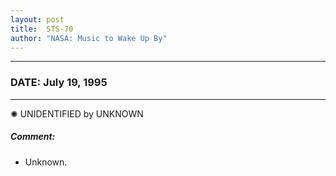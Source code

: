 ```yaml
---
layout: post
title:  STS-70
author: "NASA: Music to Wake Up By"
---
```


----
### DATE: July 19, 1995
----
✺ UNIDENTIFIED by UNKNOWN

##### Comment:
* Unknown.
